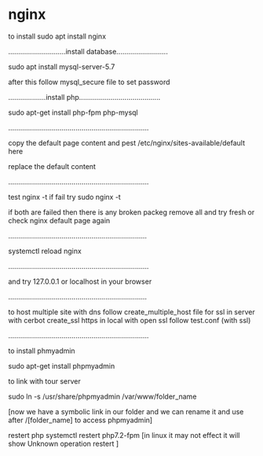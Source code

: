 # nginx
to install
sudo apt install nginx

.............................install database..........................

sudo apt install mysql-server-5.7

after this follow mysql_secure file to set password

...................install php.........................................

sudo apt-get install php-fpm php-mysql

.......................................................................

copy the default page content and pest  /etc/nginx/sites-available/default here

replace the default content

.......................................................................

test nginx -t if fail try sudo nginx -t

if both are failed then there is any broken packeg remove all and try fresh or check nginx default page again 

......................................................................

systemctl reload nginx

.......................................................................

and try 127.0.0.1 or localhost in your browser

......................................................................

to host multiple site with dns follow  create_multiple_host file
for ssl in server with cerbot  create_ssl
https in local with open ssl follow  test.conf (with ssl)

.......................................................................

to install phmyadmin

sudo apt-get install phpmyadmin

to link with tour server 

sudo ln -s /usr/share/phpmyadmin /var/www/folder_name

[now we have a symbolic link in our folder and we can rename it and use after /[folder_name] to access phpmyadmin]

restert  php
systemctl restert php7.2-fpm [in linux it may not effect  it will show Unknown operation restert ]
